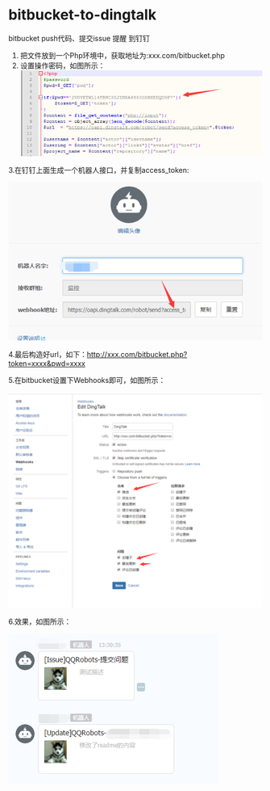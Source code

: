 # bitbucket-to-dingtalk

bitbucket push代码、提交issue 提醒 到钉钉

 1. 把文件放到一个Php环境中，获取地址为:xxx.com/bitbucket.php
 2. 设置操作密码，如图所示：
![Alt text](./image/fd481e74-3cbd-48be-8af4-14fbb136fbf3.png)

3.在钉钉上面生成一个机器人接口，并复制access_token:

![Alt text](./image/f16a5512-39a9-4419-9622-29806a980bf6.png)

4.最后构造好url，如下：http://xxx.com/bitbucket.php?token=xxxx&pwd=xxxx

5.在bitbucket设置下Webhooks即可，如图所示：

![Alt text](./image/d2fd33b6-b0e5-45b5-bc74-d83690c612aa.png)

6.效果，如图所示：

![Alt text](./image/82a3387d-19df-4020-a6c6-2f46bb86e856.png)
